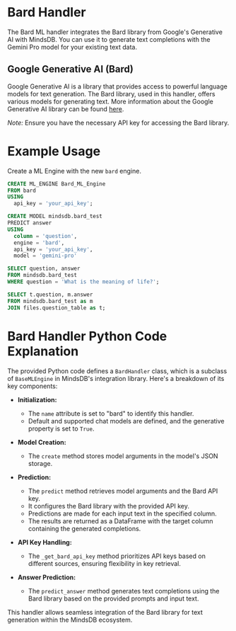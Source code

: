 # Bard Handler
The Bard ML handler integrates the Bard library from Google's Generative AI with MindsDB. You can use it to generate text completions with the Gemini Pro model for your existing text data.

## Google Generative AI (Bard)
Google Generative AI is a library that provides access to powerful language models for text generation. The Bard library, used in this handler, offers various models for generating text. More information about the Google Generative AI library can be found [here](https://github.com/GoogleCloudPlatform/generative-ai).

*Note:* Ensure you have the necessary API key for accessing the Bard library.

# Example Usage

Create a ML Engine with the new `bard` engine.

```sql
CREATE ML_ENGINE Bard_ML_Engine
FROM bard
USING
  api_key = 'your_api_key';
```

```sql
CREATE MODEL mindsdb.bard_test
PREDICT answer
USING
  column = 'question',
  engine = 'bard',
  api_key = 'your_api_key',
  model = 'gemini-pro'
```

```sql
SELECT question, answer
FROM mindsdb.bard_test
WHERE question = 'What is the meaning of life?';
```

```sql
SELECT t.question, m.answer
FROM mindsdb.bard_test as m
JOIN files.question_table as t;
```

# Bard Handler Python Code Explanation

The provided Python code defines a `BardHandler` class, which is a subclass of `BaseMLEngine` in MindsDB's integration library. Here's a breakdown of its key components:

- **Initialization:**
  - The `name` attribute is set to "bard" to identify this handler.
  - Default and supported chat models are defined, and the generative property is set to `True`.

- **Model Creation:**
  - The `create` method stores model arguments in the model's JSON storage.

- **Prediction:**
  - The `predict` method retrieves model arguments and the Bard API key.
  - It configures the Bard library with the provided API key.
  - Predictions are made for each input text in the specified column.
  - The results are returned as a DataFrame with the target column containing the generated completions.

- **API Key Handling:**
  - The `_get_bard_api_key` method prioritizes API keys based on different sources, ensuring flexibility in key retrieval.

- **Answer Prediction:**
  - The `predict_answer` method generates text completions using the Bard library based on the provided prompts and input text.

This handler allows seamless integration of the Bard library for text generation within the MindsDB ecosystem.